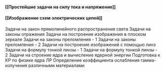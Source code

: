 #### [[Простейшие задачи на силу тока и напряжение]]
#### [[Изображение схем электрических цепей]]

Задачи на закон прямолинейного распространения света
Задачи на законы отражения
Задачи на построение изображения в плоском зеркале
Задачи на законы преломления - 1
Задачи на законы преломления - 2
Задачи на построение изображений с помощью линз
Задачи на формулу тонкой линзы - 1
Задачи на формулу тонкой линзы - 2
Задачи на строение ядра и вычисление ядерной энергии
Подготовка к КР по физике ядра
ЛР Определение коэффициента ослабления гамма-излучения различными материалами









